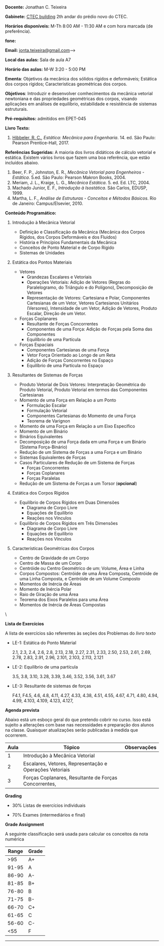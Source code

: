 <!--
.. title: EPET-023 Mecânica dos Sólidos 1
.. slug: epet-023-syllabus
.. date: 2022-08-21 19:32:09 UTC-03:00
.. tags: UFAL, Estática, Mecânica Geral 1, Mecânica dos Sólidos 1
.. description:
-->

**Docente:** Jonathan C. Teixeira

**Gabinete:** [CTEC building](https://ctec.ufal.br/) 2th andar do prédio novo do CTEC.

**Horários disponíveis:** M-Th 8:00 AM - 11:30 AM e com hora marcada (de preferência).

**fone:**

**Email:** [jonta.teixeira@gmail.com](mailto:jonta.teixeira@gmail.com)-->

**Local das aulas:** Sala de aula A7

**Horário das aulas:** M-W 3:20 - 5:00 PM


**Ementa**: Objetivos da mecânica dos sólidos rígidos e deformáveis; Estática dos corpos rígidos; Caracteristicas geométricas dos corpos.

**Objetivos**: Introduzir e desenvolver comhecimentos da mecânica vetorial newtoniana e das propriedades geométricas dos corpos, visando aplicações em análises de equilíbrio, estabilidade e resistência de sistemas estruturais.

**Pré-requisitos:** admitidos em EPET-045

**Livro Texto:**

1. <a href="https://www.amazon.com.br/Est%C3%A1tica-mec%C3%A2nica-engenharia-Russel-Hibbeler/dp/854301624X/" target="_blank">Hibbeler, R. C.</a>, *Estática: Mecânica para Engenharia*. 14. ed. São Paulo: Pearson Prentice-Hall, 2017.


**Referências Sugeridas:** A maioria dos livros didáticos de cálculo vetorial e estática. Existem vários livros que fazem uma boa referência, que estão incluídos abaixo.

1. Beer, F. P., Johnston, E. R., *Mecânica Vetorial para Engenheiros - Estática*. 5.ed. São Paulo: Pearson Makron Books, 2004.
1. Meriam, J. L., Kraige, L. G., *Mecânica Estática*. 5. ed. Ed. LTC, 2004.
1. Machado Junior, E. F., *Introdução à Isostática*. São Carlos, EDUSP, 1999.
1. Martha, L. F., *Análise de Estruturas - Conceitos e Métodos Básicos*. Rio de Janeiro: Campus/Elsevier, 2010.


**Conteúdo Programático:**

1. Introdução à Mecânica Vetorial
    * Definição e Classificação da Mecânica (Mecânica dos Corpos Rígidos, dos Corpos Deformáveis e dos Fluidos)
    * História e Princípios Fundamentais da Mecânica
    * Conceitos de Ponto Material e de Corpo Rígido
    * Sistemas de Unidades

2. Estática dos Pontos Materiais
    * Vetores
        * Grandezas Escalares e Vetoriais
        * Operações Vetoriais: Adição de Vetores (Regras do Paralelogramo, do Triângulo e do Polígono), Decomposição de Vetores
        * Representação de Vetores: Cartesiana e Polar, Componentes Cartesianas de um Vetor, Vetores Cartesianos Unitários (Versores), Intensidade de um Vetor, Adição de Vetores, Produto Escalar, Direção de um Vetor.
    * Forças Coplanares
        * Resultante de Forças Concorrentes
        * Componentes de uma Força: Adição de Forças pela Soma das Componentes
        * Equilíbrio de uma Partícula
    * Forças Espaciais
        * Componentes Cartesianas de uma Força
        * Vetor Força Orientado ao Longo de um Reta
        * Adição de Forças Concorrentes no Espaço
        * Equilíbrio de uma Partícula no Espaço

3. Resultantes de Sistemas de Forças
    * Produto Vetorial de Dois Vetores: Interpretação Geométrica do Produto Vetorial, Produto Vetorial em termos das Componentes Cartesianas
    * Momento de uma Força em Relação a um Ponto
        * Formulação Escalar
        * Formulação Vetorial
        * Componentes Cartesianas do Momento de uma Força
        * Teorema de Varignon
    * Momento de uma Força em Relação a um Eixo Específico
    * Momento de um Binário
    * Binários Equivalentes
    * Decomposição de uma Força dada em uma Força e um Binário (Sistema Força-Binário)
    * Redução de um Sistema de Forças a uma Força e um Binário
    * Sistemas Equivalentes de Forças
    * Casos Particulares de Redução de um Sistema de Forças
        * Forças Concorrentes
        * Forças Coplanares
        * Forças Paralelas
    * Redução de um Sistema de Forças a um Torsor (**opcional**)

4. Estática dos Corpos Rígidos
    * Equilíbrio de Corpos Rígidos em Duas Dimensões
        * Diagrama de Corpo Livre
        * Equações de Equilíbrio
        * Reações nos Vínculos
    * Equilíbrio de Corpos Rígidos em Três Dimensões
        * Diagrama de Corpo Livre
        * Equações de Equilíbrio
        * Reações nos Vínculos

5. Características Geométricas dos Corpos
    * Centro de Gravidade de um Corpo
    * Centro de Massa de um Corpo
    * Centróide ou Centro Geométrico de um: Volume, Área e Linha
    * Corpos Compostos: Centróide de uma Área Composta, Centróide de uma Linha Composta, e Centróide de um Volume Composto
    * Momentos de Inércia de Áreas
    * Momento de Inércia Polar
    * Raio de Giração de uma Área
    * Teorema dos Eixos Paralelos para uma Área
    * Momentos de Inércia de Áreas Compostas

\


**Lista de Exercícios**

A lista de exercícios são referentes às seções dos Problemas do *livro texto*

* LE-1: Estática do Ponto Material

    2.1, 2.3, 2.4, 2.6, 2.8, 2.13, 2.18, 2.27, 2.31, 2.33, 2.50, 2.53, 2.61, 2.69, 2.78, 2.83, 2.91, 2.96, 2.101, 2.103, 2.113, 2.121

* LE-2: Equilíbrio de uma partícula

    3.5, 3.8, 3.10, 3.28, 3.39, 3.46, 3.52, 3.56, 3.61, 3.67

* LE-3: Resultante de sistemas de forças

    F4.1, F4.5, 4.6, 4.8, 4.11, 4.27, 4.33, 4.38, 4.51, 4.55, 4.67, 4.71, 4.80, 4.94, 4.99, 4.103, 4.109, 4.123, 4.127,


**Agenda prevista**

Abaixo está um esboço geral do que pretendo cobrir no curso. Isso está sujeito a alterações com base nas necessidades e preparação dos alunos na classe. Quaisquer atualizações serão publicadas à medida que ocorrerem.

| Aula            | Tópico               | Observações    |
|-----------------|---------------------|-----------|
| 1 | Introdução à Mecânica Vetorial | |
| 2 | Escalares, Vetores, Representação e Operações Vetoriais | |
| 3 | Forças Coplanares, Resultante de Forças Concorrentes,  | |


**Grading**

 * 30% Listas de exercícios individuais

 * 70% Exames (intermediários e final)


**Grade Assignment**

A seguinte classificação será usada para calcular os conceitos da nota numérica

|Range|Grade|
|-|-|
|>95| A+  |
|91-95| A  |
|86-90| A-  |
|81-85| B+  |
|76-80| B  |
|71-75| B-  |
|66-70| C+  |
|61-65| C  |
|56-60| C-  |
|<55| F  |

----------

<!--
## [Course materials]()

This page provides a listing, in reverse chronological order, of course materials that are associated to each scheduled lecture period. This may include PDFs of the final lecture notes, links to recorded lectures, and any other reference material.

-->
